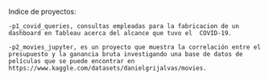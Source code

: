 Indice de proyectos:

    -p1_covid_queries, consultas empleadas para la fabricacion de un dashboard en Tableau acerca del alcance que tuvo el  COVID-19.
  
    -p2_movies_jupyter, es un proyecto que muestra la correlación entre el presupuesto y la ganancia bruta investigando una base de datos de películas que se puede encontrar en https://www.kaggle.com/datasets/danielgrijalvas/movies. 
